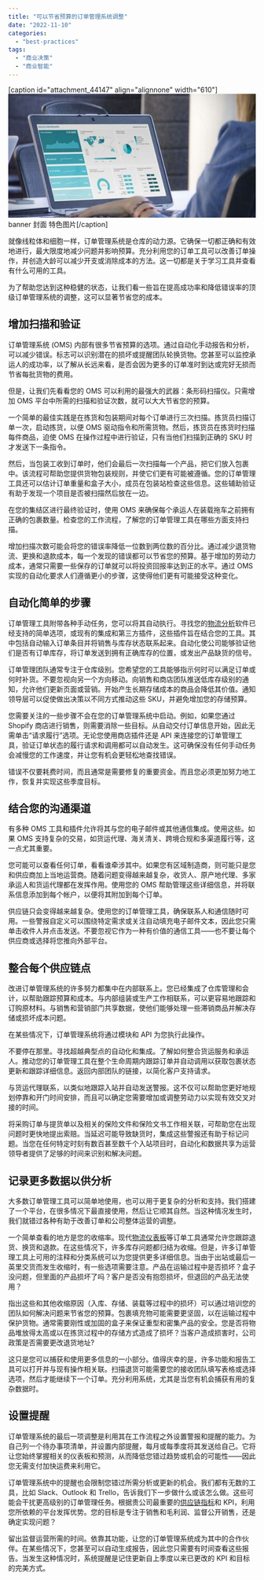 ```yaml
---
title: "可以节省预算的订单管理系统调整"
date: "2022-11-10"
categories: 
  - "best-practices"
tags: 
  - "商业决策"
  - "商业智能"
---
```


\[caption id="attachment\_44147" align="alignnone" width="610"\]![blob.jpeg](images/1665561892-blob-jpeg.jpeg) banner 封面 特色图片\[/caption\]

就像线粒体和细胞一样，订单管理系统是仓库的动力源。它确保一切都正确和有效地进行，最大限度地减少问题并影响预算。充分利用您的订单工具可以改善订单操作，并创造大龄可以减少开支或消除成本的方法。这一切都是关于学习工具并查看有什么可用的工具。

为了帮助您达到这种稳健的状态，让我们看一些旨在提高成功率和降低错误率的顶级订单管理系统的调整，这可以显著节省您的成本。

## 增加扫描和验证

订单管理系统 (OMS) 内部有很多节省预算的选项。通过自动化手动报告和分析，可以减少错误。标志可以识别潜在的损坏或提醒团队轮换货物。您甚至可以监控承运人的成功率，以了解从长远来看，是否会因为更多的订单准时到达或完好无损而节省每批货物的费用。

但是，让我们先看看您的 OMS 可以利用的最强大的武器：条形码扫描仪。只需增加 OMS 平台中所需的扫描和验证次数，就可以大大节省您的预算。

一个简单的最佳实践是在拣货和包装期间对每个订单进行三次扫描。拣货员扫描订单一次，启动拣货，以便 OMS 驱动指令和所需货物。然后，拣货员在拣货时扫描每件商品，迫使 OMS 在操作过程中进行验证，只有当他们扫描到正确的 SKU 时才发送下一条指令。

然后，当包装工收到订单时，他们会最后一次扫描每一个产品，把它们放入包裹中。该流程可帮助您提供货物包装规则，并使它们更有可能被遵循。您的订单管理工具还可以估计订单重量和盒子大小，成员在包装站检查这些信息。这些辅助验证有助于发现一个项目是否被扫描然后放在一边。

在您的集结区进行最终验证时，使用 OMS 来确保每个承运人在装载拖车之前拥有正确的包裹数量。检查您的工作流程，了解您的订单管理工具在哪些方面支持扫描。

增加扫描次数可能会将您的错误率降低一位数到两位数的百分比。通过减少退货物流、更换和退款成本，每一个发现的错误都可以节省您的预算。基于增加的劳动力成本，通常只需要一些保存的订单就可以将投资回报率达到正的水平。通过 OMS 实现的自动化要求人们遵循更小的步骤，这使得他们更有可能接受这种变化。

## 自动化简单的步骤

订单管理工具附带各种手动任务，您可以将其自动执行。寻找您的[物流分析](https://www.datafocus.ai/infos/logistics-analytics)软件已经支持的简单选项，或现有的集成和第三方插件，这些插件旨在结合您的工具。其中包括自动输入订单条目并将销售与库存状态联系起来。自动化使公司能够验证他们是否有订单库存，将订单发送到拥有正确库存的位置，或发出产品缺货的信号。

订单管理团队通常专注于仓库级别。您希望您的工具能够指示何时可以满足订单或何时补货。不要忽视向另一个方向移动。向销售和商店团队推送低库存级别的通知，允许他们更新页面或营销。开始产生长期存储成本的商品会降低其价值。通知领导层可以促使做出决策以不同方式推动这些 SKU，并避免增加您的存储预算。

您需要关注的一些步骤不会在您的订单管理系统中启动。例如，如果您通过 Shopify 商店进行销售，则需要消除一些目标。从自动交付订单信息开始，因此无需单击“请求履行”选项。无论您使用商店插件还是 API 来连接您的订单管理工具，验证订单状态的履行请求和调用都可以自动发生。这可确保没有任何手动任务会减慢您的工作速度，并让您有机会更轻松地查找错误。

错误不仅要耗费时间，而且通常是需要修复的重要资金。而且您必须更加努力地工作，恢复并实现这些季度目标。

## 结合您的沟通渠道

有多种 OMS 工具和插件允许将其与您的电子邮件或其他通信集成。使用这些。如果 OMS 支持复杂的交易，如货运代理、海关清关、跨境合规和多渠道履行等，这一点尤其重要。

您可能可以查看任何订单，看看谁牵涉其中。如果您有区域制造商，则可能只是您和供应商加上当地运营商。随着问题变得越来越复杂，收货人、原产地代理、多家承运人和货运代理都在发挥作用。使用您的 OMS 帮助管理这些详细信息，并将联系信息添加到每个帐户，以便将其附加到每个订单。

供应链只会变得越来越复杂。使用您的订单管理工具，确保联系人和通信随时可用。一些警报自定义可以围绕特定需求或关注自动填充电子邮件文本，因此您只需单击收件人并点击发送。不要忽视它作为一种有价值的通信工具——也不要让每个供应商或选择将您推向外部平台。

## 整合每个供应链点

改进订单管理系统的许多努力都集中在内部联系上。您已经集成了仓库管理和会计，以帮助跟踪预算和成本。与内部组装或生产工作相联系，可以更容易地跟踪和订购原材料。与销售和营销部门共享数据，使他们能够处理一些滞销商品并解决存储或损坏成本问题。

在某些情况下，订单管理系统将通过模块和 API 为您执行此操作。

不要停在那里。寻找超越典型点的自动化和集成。了解如何整合货运服务和承运人。推动您的订单管理工具在整个生命周期内跟踪订单并自动调用以获取包裹状态更新和跟踪详细信息。返回内部团队的链接，以简化客户支持请求。

与货运代理联系，以类似地跟踪入站并自动发送警报。这不仅可以帮助您更好地规划停靠和开门时间安排，而且可以确定您需要增加或调整劳动力以实现有效交叉对接的时间。

将采购订单与提货单以及相关的保险文件和保险文书工作相关联，可帮助您在出现问题时更快地提出索赔。当延迟可能导致缺货时，集成这些警报还有助于标记问题。当您在任何特定时刻有数百甚至数千个入站项目时，自动化和数据共享为运营领导者提供了足够的时间来识别和解决问题。

## 记录更多数据以供分析

大多数订单管理工具可以简单地使用，也可以用于更复杂的分析和支持。我们搭建了一个平台，在很多情况下最直接使用，然后让它顺其自然。当这种情况发生时，我们就错过各种有助于改善订单和公司整体运营的调整。

一个简单查看的地方是您的收缩率。现代[物流仪表板](https://www.datafocus.ai/infos/dashboard-examples-and-templates-logistics)等订单工具通常允许您跟踪退货、换货和退款。在这些情况下，许多库存问题都归结为收缩。但是，许多订单管理工具上可用的注释和分类系统可以为您提供更多详细信息。当由于出站或最后一英里交货而发生收缩时，有一些选项需要注意。产品在运输过程中是否损坏？盒子没问题，但里面的产品损坏了吗？客户是否没有抱怨损坏，但退回的产品无法使用？

指出这些和其他收缩原因（入库、存储、装载等过程中的损坏）可以通过培训您的团队如何解决问题来节省您的预算。包裹填充物可能需要更坚固，以在运输过程中保护货物。通常需要刚性或加固的盒子来保证重型和密集产品的安全。您是否将物品堆放得太高或以在拣货过程中的存储方式造成了损坏？当客户造成损害时，公司政策是否需要更改退货地址?

这只是您可以捕获和使用更多信息的一小部分。值得庆幸的是，许多功能和报告工具可以打开并与现有操作相关联。扫描退货可能需要您的接收团队填写表格或选择选项，然后才能继续下一个订单。充分利用系统，尤其是当您有机会捕获有用的复杂数据时。

## 设置提醒

订单管理系统的最后一项调整是利用其在工作流程之外设置警报和提醒的能力。为自己列一个待办事项清单，并设置内部提醒，每月或每季度将其发送给自己。它将让您始终掌握相关的仪表板和预测，从而降低您错过趋势或机会的可能性——因此您无需支付加快运费来利用它。

订单管理系统中的提醒也会限制您错过所需分析或更新的机会。我们都有无数的工具，比如 Slack、Outlook 和 Trello，告诉我们下一步做什么或该怎么做。这些可能会干扰更高级别的订单管理任务。根据贵公司最重要的[供应链指标](https://www.datafocus.ai/infos/supply-chain-metrics-and-kpis)和 KPI，利用您所依赖的平台发挥优势。您的目标是专注于销售和毛利润、监督公开销售，还是确定实现问题？

留出监督运营所需的时间。依靠其功能，让您的订单管理系统成为其中的合作伙伴。在某些情况下，您甚至可以自动生成报告，因此您只需要有时间查看这些报告。当发生这种情况时，系统提醒是记住更新自上季度以来已更改的 KPI 和目标的完美方式。
